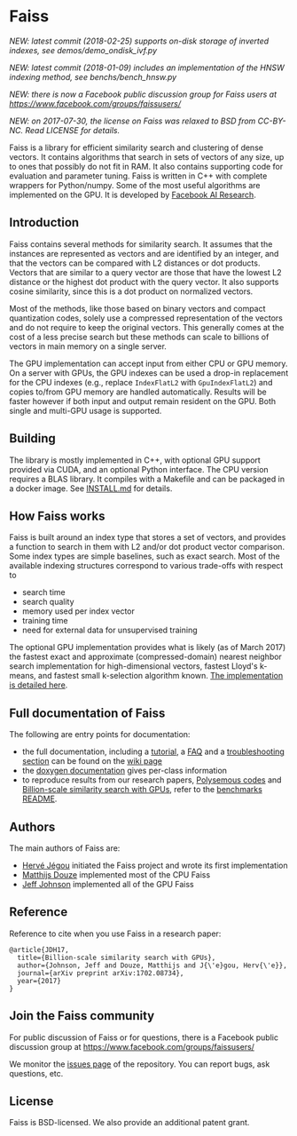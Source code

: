 # Faiss 

*NEW: latest commit (2018-02-25) supports on-disk storage of inverted indexes, see demos/demo_ondisk_ivf.py*

*NEW: latest commit (2018-01-09) includes an implementation of the HNSW indexing method, see benchs/bench_hnsw.py*

*NEW: there is now a Facebook public discussion group for Faiss users at https://www.facebook.com/groups/faissusers/*

*NEW: on 2017-07-30, the license on Faiss was relaxed to BSD from CC-BY-NC. Read LICENSE for details.*

Faiss is a library for efficient similarity search and clustering of dense vectors. It contains algorithms that search in sets of vectors of any size, up to ones that possibly do not fit in RAM. It also contains supporting code for evaluation and parameter tuning. Faiss is written in C++ with complete wrappers for Python/numpy. Some of the most useful algorithms are implemented on the GPU. It is developed by [Facebook AI Research](https://research.fb.com/category/facebook-ai-research-fair/).

## Introduction

Faiss contains several methods for similarity search. It assumes that the instances are represented as vectors and are identified by an integer, and that the vectors can be compared with L2 distances or dot products. Vectors that are similar to a query vector are those that have the lowest L2 distance or the highest dot product with the query vector. It also supports cosine similarity, since this is a dot product on normalized vectors.

Most of the methods, like those based on binary vectors and compact quantization codes, solely use a compressed representation of the vectors and do not require to keep the original vectors. This generally comes at the cost of a less precise search but these methods can scale to billions of vectors in main memory on a single server. 

The GPU implementation can accept input from either CPU or GPU memory. On a server with GPUs, the GPU indexes can be used a drop-in replacement for the CPU indexes (e.g., replace `IndexFlatL2` with `GpuIndexFlatL2`) and copies to/from GPU memory are handled automatically. Results will be faster however if both input and output remain resident on the GPU. Both single and multi-GPU usage is supported.

## Building 

The library is mostly implemented in C++, with optional GPU support provided via CUDA, and an optional Python interface. The CPU version requires a BLAS library. It compiles with a Makefile and can be packaged in a docker image. See [INSTALL.md](INSTALL.md) for details.

## How Faiss works

Faiss is built around an index type that stores a set of vectors, and provides a function to search in them with L2 and/or dot product vector comparison. Some index types are simple baselines, such as exact search. Most of the available indexing structures correspond to various trade-offs with respect to

- search time
- search quality
- memory used per index vector 
- training time
- need for external data for unsupervised training

The optional GPU implementation provides what is likely (as of March 2017) the fastest exact and approximate (compressed-domain) nearest neighbor search implementation for high-dimensional vectors, fastest Lloyd's k-means, and fastest small k-selection algorithm known. [The implementation is detailed here](https://arxiv.org/abs/1702.08734).

## Full documentation of Faiss

The following are entry points for documentation: 

- the full documentation, including a [tutorial](https://github.com/facebookresearch/faiss/wiki/Getting-started), a [FAQ](https://github.com/facebookresearch/faiss/wiki/FAQ) and a [troubleshooting section](https://github.com/facebookresearch/faiss/wiki/Troubleshooting) can be found on the [wiki page](http://github.com/facebookresearch/faiss/wiki)
- the [doxygen documentation](http://rawgithub.com/facebookresearch/faiss/master/docs/html/annotated.html) gives per-class information
- to reproduce results from our research papers, [Polysemous codes](https://arxiv.org/abs/1609.01882) and [Billion-scale similarity search with GPUs](https://arxiv.org/abs/1702.08734), refer to the [benchmarks README](benchs/README.md).

## Authors

The main authors of Faiss are:
- [Hervé Jégou](https://github.com/jegou) initiated the Faiss project and wrote its first implementation
- [Matthijs Douze](https://github.com/mdouze) implemented most of the CPU Faiss
- [Jeff Johnson](https://github.com/wickedfoo) implemented all of the GPU Faiss

## Reference

Reference to cite when you use Faiss in a research paper:

```
@article{JDH17,
  title={Billion-scale similarity search with GPUs},
  author={Johnson, Jeff and Douze, Matthijs and J{\'e}gou, Herv{\'e}},
  journal={arXiv preprint arXiv:1702.08734},
  year={2017}
}
```

## Join the Faiss community

For public discussion of Faiss or for questions, there is a Facebook public discussion group at https://www.facebook.com/groups/faissusers/

We monitor the [issues page](http://github.com/facebookresearch/faiss/issues) of the repository. You can report bugs, ask questions, etc.

## License

Faiss  is BSD-licensed. We also provide an additional patent grant.

